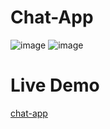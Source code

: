 # Chat-App

![image](https://github.com/Chia-Hsing/Chat-App/blob/master/public/img/1.png)
![image](https://github.com/Chia-Hsing/Chat-App/blob/master/public/img/2.png)

# Live Demo 
[chat-app](https://chia-chat-app.herokuapp.com/)
